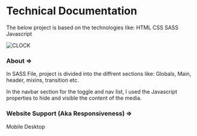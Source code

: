 # Technical Documentation

The below project is based on the technologies like:
HTML
CSS
SASS
Javascript

![CLOCK](SampleGIf.gif)

### About =>

In SASS File, project is divided into the diffrent sections like:
Globals,
Main,
header,
mixins,
transition etc.

In the navbar section for the toggle and nav list, I used the Javascript properties to hide and visible the content of the media. 

### Website Support (Aka Responsiveness) => 
Mobile 
Desktop